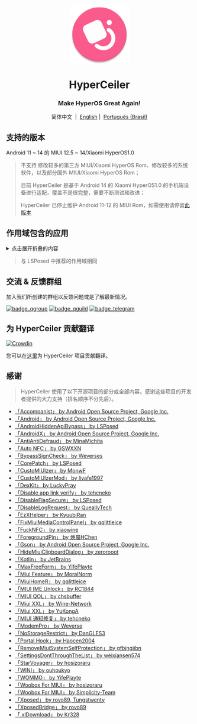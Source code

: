 <div align="center">

<img width="" src="/imgs/icon.png" width=160 height=160 align="center">

# HyperCeiler

### Make HyperOS Great Again!

简体中文&nbsp;&nbsp;|&nbsp;&nbsp;[English](/README_en-US.md)
|&nbsp;&nbsp;[Português (Brasil)](/README_pt-BR.md)

</div>

## 支持的版本

Android 11 ~ 14 的 MIUI 12.5 ~ 14/Xiaomi HyperOS1.0

> 不支持 修改较多的第三方 MIUI/Xiaomi HyperOS Rom、修改较多的系统软件，以及部分国外 MIUI/Xiaomi HyperOS Rom；
>
> 目前 HyperCeiler 是基于 Android 14 的 Xiaomi HyperOS1.0 的手机端设备进行适配，覆盖不是很完整，需要不断测试和改进；
>
> HyperCeiler 已停止维护 Android 11-12 的 MIUI Rom，如需使用请停留[此版本](https://github.com/saraSakuHj/Cemiuiler/releases/tag/1.3.130)

## 作用域包含的应用

<details>
    <summary>点击展开折叠的内容</summary>

| 应用名          | 包名                                 |
|:-------------|:-----------------------------------|
| 系统框架         | system                             |
| 系统界面         | com.android.systemui               |
| 系统桌面         | com.miui.home                      |
| 系统更新         | com.android.updater                |
| Joyose       | com.xiaomi.joyose                  |
| 小米设置         | com.xiaomi.misettings              |
| 手机管家         | com.miui.securitycenter            |
| 笔记           | com.miui.notes                     |
| 壁纸           | com.miui.miwallpaper               |
| 传送门          | com.miui.contentextension          |
| 弹幕通知         | com.xiaomi.barrage                 |
| 百度输入法小米版     | com.baidu.input_mi                 |
| 电话           | com.android.incallui               |
| 电话服务         | com.android.phone                  |
| 电量与性能        | com.miui.powerkeeper               |
| 短信           | com.android.mms                    |
| 截屏           | com.miui.screenshot                |
| 垃圾清理         | com.miui.cleanmaster               |
| 浏览器          | com.android.browser                |
| 鲁班（MTB）      | com.xiaomi.mtb                     |
| 屏幕录制         | com.miui.screenrecorder            |
| 权限管理服务       | com.lbe.security.miui              |
| 设置           | com.android.settings               |
| 搜狗输入法小米版     | com.sohu.inputmethod.sogou.xiaomi  |
| 天气           | com.miui.weather2                  |
| 投屏           | com.milink.service                 |
| 外部存储设备       | com.android.externalstorage        |
| 万象息屏         | com.miui.aod                       |
| 文件管理         | com.android.fileexplorer           |
| 系统服务组件       | com.miui.securityadd               |
| 下载管理         | com.android.providers.downloads.ui |
| 下载管理程序       | com.android.providers.downloads    |
| 相册           | com.miui.gallery                   |
| 小米创作         | com.miui.creation                  |
| 小米互传         | com.miui.mishare.connectivity      |
| 小米相册 - 编辑    | com.miui.mediaeditor               |
| 小米云服务        | com.miui.cloudservice              |
| 小米智能卡        | com.miui.tsmclient                 |
| 讯飞输入法小米版     | com.iflytek.inputmethod.miui       |
| 应用包管理组件      | com.miui.packageinstaller          |
| 应用商店         | com.xiaomi.market                  |
| 智能助理         | com.miui.personalassistant         |
| 主题壁纸         | com.android.thememanager           |
| com.miui.rom | com.miui.rom                       |
| MIUI 安全组件    | com.miui.guardprovider             |
| 时钟           | com.android.deskclock              |
| 相机           | com.android.camera                 |
| 小爱翻译         | com.xiaomi.aiasst.vision           |
| 小爱建议         | com.xiaomi.aireco                  |
| 小爱视觉         | com.xiaomi.scanner                 |
| 小爱同学         | com.miui.voiceassist               |
| 音乐           | com.miui.player                    |
| MIUI+        | com.xiaomi.mirror                  |
| NetworkBoost | com.xiaomi.NetworkBoost            |
| NFC 服务       | com.android.nfc                    |
| 音质音效         | com.miui.misound                   |

</details>

> 与 LSPosed 中推荐的作用域相同

## 交流 & 反馈群组

加入我们所创建的群组以反馈问题或是了解最新情况。

[![badge_qgroup]][qgroup_url]
[![badge_qguild]][qguild_url]
[![badge_telegram]][telegram_url]

## 为 HyperCeiler 贡献翻译

[![Crowdin](https://badges.crowdin.net/cemiuiler/localized.svg)](https://crowdin.com/project/cemiuiler)

您可以在[这里](https://crwd.in/cemiuiler)为 HyperCeiler 项目贡献翻译。

## 感谢

> HyperCeiler 使用了以下开源项目的部分或全部内容，感谢这些项目的开发者提供的大力支持（排名顺序不分先后）。

- [「Accompanist」 by Android Open Source Project, Google Inc.](https://google.github.io/accompanist)
- [「Android」 by Android Open Source Project, Google Inc.](https://source.android.google.cn/license)
- [「AndroidHiddenApiBypass」 by LSPosed](https://github.com/LSPosed/AndroidHiddenApiBypass)
- [「AndroidX」 by Android Open Source Project, Google Inc.](https://github.com/androidx/androidx)
- [「AntiAntiDefraud」 by MinaMichita](https://github.com/MinaMichita/AntiAntiDefraud)
- [「Auto NFC」 by GSWXXN](https://github.com/GSWXXN/AutoNFC)
- [「BypassSignCheck」 by Weverses](https://github.com/Weverses/BypassSignCheck)
- [「CorePatch」 by LSPosed](https://github.com/LSPosed/CorePatch)
- [「CustoMIUIzer」 by MonwF](https://github.com/MonwF/customiuizer)
- [「CustoMIUIzerMod」 by liyafe1997](https://github.com/liyafe1997/CustoMIUIzerMod)
- [「DexKit」 by LuckyPray](https://github.com/LuckyPray/DexKit)
- [「Disable app link verify」 by tehcneko](https://github.com/Xposed-Modules-Repo/io.github.tehcneko.applinkverify)
- [「DisableFlagSecure」 by LSPosed](https://github.com/LSPosed/DisableFlagSecure)
- [「DisableLogRequest」 by QueallyTech](https://github.com/QueallyTech/DisableLogRequest)
- [「EzXHelper」 by KyuubiRan](https://github.com/KyuubiRan/EzXHelper)
- [「FixMiuiMediaControlPanel」 by qqlittleice](https://github.com/qqlittleice/FixMiuiMediaControlPanel)
- [「FuckNFC」 by xiaowine](https://github.com/xiaowine/FuckNFC)
- [「ForegroundPin」 by 焕晨HChen](https://github.com/HChenX/ForegroundPin)
- [「Gson」 by Android Open Source Project, Google Inc.](https://github.com/google/gson)
- [「HideMiuiClipboardDialog」 by zerorooot](https://github.com/zerorooot/HideMiuiClipboardDialog)
- [「Kotlin」 by JetBrains](https://github.com/JetBrains/kotlin)
- [「MaxFreeForm」 by YifePlayte](https://github.com/YifePlayte/MaxFreeForm)
- [「Miui Feature」 by MoralNorm](https://github.com/moralnorm/miui_feature)
- [「MiuiHomeR」 by qqlittleice](https://github.com/qqlittleice/MiuiHome_R)
- [「MIUI IME Unlock」 by RC1844](https://github.com/RC1844/MIUI_IME_Unlock)
- [「MIUI QOL」 by chsbuffer](https://github.com/chsbuffer/MIUIQOL)
- [「Miui XXL」 by Wine-Network](https://github.com/Wine-Network/Miui_XXL)
- [「Miui XXL」 by YuKongA](https://github.com/YuKongA/Miui_XXL)
- [「MIUI 通知修复」 by tehcneko](https://github.com/Xposed-Modules-Repo/io.github.tehcneko.miuinotificationfix)
- [「ModemPro」 by Weverse](https://github.com/Weverses/ModemPro)
- [「NoStorageRestrict」 by DanGLES3](https://github.com/Xposed-Modules-Repo/com.github.dan.nostoragerestrict)
- [「Portal Hook」 by Haocen2004](https://github.com/Haocen2004/PortalHook)
- [「RemoveMiuiSystemSelfProtection」 by gfbjngjibn](https://github.com/gfbjngjibn/RemoveMiuiSystemSelfProtection)
- [「SettingsDontThroughTheList」 by weixiansen574](https://github.com/weixiansen574/settingsdontthroughthelist)
- [「StarVoyager」 by hosizoraru](https://github.com/hosizoraru/StarVoyager)
- [「WINI」 by ouhoukyo](https://github.com/ouhoukyo/WINI)
- [「WOMMO」 by YifePlayte](https://github.com/YifePlayte/WOMMO)
- [「Woobox For MIUI」 by hosizoraru](https://github.com/hosizoraru/WooBoxForMIUI)
- [「Woobox For MIUI」 by Simplicity-Team](https://github.com/Simplicity-Team/WooBoxForMIUI)
- [「Xposed」 by rovo89, Tungstwenty](https://github.com/rovo89/XposedBridge)
- [「XposedBridge」 by rovo89](https://github.com/rovo89/XposedBridge)
- [「.xlDownload」 by Kr328](https://github.com/Kr328/.xlDownload)

[qgroup_url]: https://jq.qq.com/?_wv=1027&k=TedCJq8V

[badge_qgroup]: https://img.shields.io/badge/QQ-群组-4DB8FF?style=for-the-badge&logo=tencentqq

[qguild_url]: https://pd.qq.com/s/35ooe0ssj

[badge_qguild]: https://img.shields.io/badge/QQ-频道-4991D3?style=for-the-badge&logo=tencentqq

[telegram_url]: https://t.me/cemiuiler

[badge_telegram]: https://img.shields.io/badge/dynamic/json?style=for-the-badge&color=2CA5E0&label=Telegram&logo=telegram&query=%24.data.totalSubs&url=https%3A%2F%2Fapi.spencerwoo.com%2Fsubstats%2F%3Fsource%3Dtelegram%26queryKey%3Dcemiuiler

